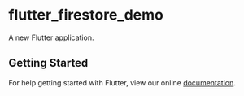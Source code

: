 # flutter_firestore_demo

A new Flutter application.

## Getting Started

For help getting started with Flutter, view our online
[documentation](https://flutter.io/).
